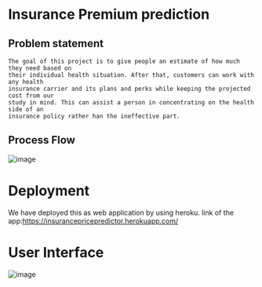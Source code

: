 # Insurance Premium prediction

## Problem statement

	The goal of this project is to give people an estimate of how much they need based on
	their individual health situation. After that, customers can work with any health
	insurance carrier and its plans and perks while keeping the projected cost from our
	study in mind. This can assist a person in concentrating on the health side of an
	insurance policy rather han the ineffective part.
  
  ## Process Flow
  ![image](https://user-images.githubusercontent.com/68115862/134766735-400affea-e9ce-4666-890c-f2cc9d31806c.png)
  
  # Deployment
  We have deployed this as web application by using heroku.
  link of the app:https://insurancepricepredictor.herokuapp.com/
  
  # User Interface
  
![image](https://user-images.githubusercontent.com/68115862/134766858-c7136628-efc7-4a08-9e41-1ce44970e727.png)



